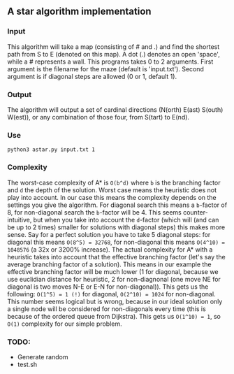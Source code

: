 ## A star algorithm implementation

### Input 

This algorithm will take a map (consisting of # and .) and find the shortest path from S to E (denoted on this map). A dot (.) denotes an open 'space', while a # represents a wall. This programs takes 0 to 2 arguments. First argument is the filename for the maze (default is 'input.txt'). Second argument is if diagonal steps are allowed (0 or 1, default 1).

### Output

The algorithm will output a set of cardinal directions (N(orth) E(ast) S(outh) W(est)), or any combination of those four, from S(tart) to E(nd).

### Use

`python3 astar.py input.txt 1`

### Complexity

The worst-case complexity of A* is `O(b^d)` where `b` is the branching factor and `d` the depth of the solution. Worst case means the heuristic does not play into account. In our case this means the complexity depends on the settings you give the algorithm. For diagonal search this means a `b`-factor of 8, for non-diagonal search the `b`-factor will be 4. This seems counter-intuitive, but when you take into account the `d`-factor (which will (and can be up to 2 times) smaller for solutions with diagonal steps) this makes more sense. Say for a perfect solution you have to take 5 diagonal steps: for diagonal this means `O(8^5) = 32768`, for non-diagonal this means `O(4^10) = 1048576` (a 32x or 3200% increase). The actual complexity for A* with a heuristic takes into account that the effective branching factor (let's say the average branching factor of a solution). This means in our example the effective branching factor will be much lower (1 for diagonal, because we use euclidian distance for heuristic, 2 for non-diagnonal (one move NE for diagonal is two moves N-E or E-N for non-diagonal)). This gets us the following: `O(1^5) = 1 (!)` for diagonal, `O(2^10) = 1024` for non-diagonal. This number seems logical but is wrong, because in our ideal solution only a single node will be considered for non-diagonals every time (this is because of the ordered queue from Dijkstra). This gets us `O(1^10) = 1`, so `O(1)` complexity for our simple problem.

### TODO:

- Generate random
- test.sh